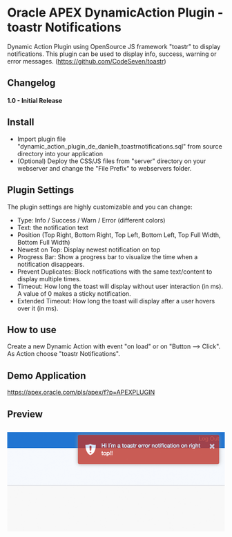 # Oracle APEX DynamicAction Plugin - toastr Notifications
Dynamic Action Plugin using OpenSource JS framework "toastr" to display notifications.
This plugin can be used to display info, success, warning or error messages. (https://github.com/CodeSeven/toastr)


## Changelog
#### 1.0 - Initial Release

## Install
- Import plugin file "dynamic_action_plugin_de_danielh_toastrnotifications.sql" from source directory into your application
- (Optional) Deploy the CSS/JS files from "server" directory on your webserver and change the "File Prefix" to webservers folder.

## Plugin Settings
The plugin settings are highly customizable and you can change:
- Type: Info / Success / Warn / Error (different colors)
- Text: the notification text
- Position (Top Right, Bottom Right, Top Left, Bottom Left, Top Full Width, Bottom Full Width)
- Newest on Top: Display newest notification on top
- Progress Bar: Show a progress bar to visualize the time when a notification disappears.
- Prevent Duplicates: Block notifications with the same text/content to display multiple times.
- Timeout: How long the toast will display without user interaction (in ms). A value of 0 makes a sticky notification.
- Extended Timeout: How long the toast will display after a user hovers over it (in ms).

## How to use
Create a new Dynamic Action with event "on load" or on "Button --> Click". As Action choose "toastr Notifications".

## Demo Application
https://apex.oracle.com/pls/apex/f?p=APEXPLUGIN

## Preview
![](https://github.com/Dani3lSun/apex-plugin-toastrnotifications/blob/master/preview.png)
---
